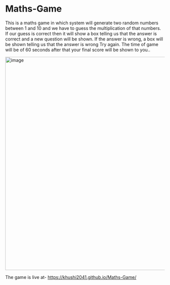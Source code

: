 # Maths-Game
This is a maths game in which system will generate two random numbers between 1 and 10 and we have to guess the multiplication of that numbers. If our guess is correct then it will show a box telling us that the answer is correct and a new question will be shown. If the answer is wrong, a box will be shown telling us that the answer is wrong Try again. The time of game will be of 60 seconds after that your final score will be shown to you..

<img width="674" alt="image" src="https://github.com/Khushi2041/Maths-Game/assets/112477607/f834bc3c-fb1e-4b5d-95e7-a316c90b12dd">

The game is live at- https://khushi2041.github.io/Maths-Game/
